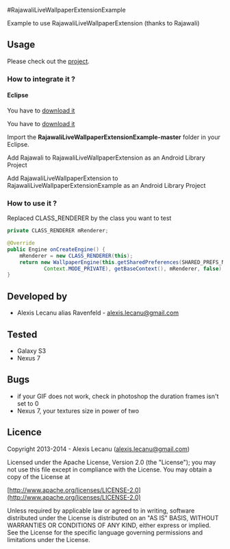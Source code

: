 #RajawaliLiveWallpaperExtensionExample


Example to use RajawaliLiveWallpaperExtension (thanks to Rajawali)


## Usage

Please check out the [project](https://github.com/ravenfeld/RajawaliLiveWallpaperExtensionExample/tree/master).


### How to integrate it ?

#### Eclipse
 You have to [download it](https://github.com/ravenfeld/RajawaliLiveWallpaperExtension/archive/master.zip) 
 
 You have to [download it](https://github.com/ravenfeld/Rajawali/archive/master.zip) 
 
 Import the **RajawaliLiveWallpaperExtensionExample-master** folder in your Eclipse.
 
 Add Rajawali to RajawaliLiveWallpaperExtension as an Android Library Project

 Add RajawaliLiveWallpaperExtension to RajawaliLiveWallpaperExtensionExample as an Android Library Project
   
### How to use it ?
Replaced CLASS_RENDERER by the class you want to test

``` java
private CLASS_RENDERER mRenderer;

@Override
public Engine onCreateEngine() {
	mRenderer = new CLASS_RENDERER(this);
	return new WallpaperEngine(this.getSharedPreferences(SHARED_PREFS_NAME,
			Context.MODE_PRIVATE), getBaseContext(), mRenderer, false);
}
```	  
## Developed by
  * Alexis Lecanu alias Ravenfeld - [alexis.lecanu@gmail.com](mailto:alexis.lecanu@gmail.com)
    	
## Tested 
  * Galaxy S3
  * Nexus 7
    
## Bugs
  * if your GIF does not work, check in photoshop the duration frames isn't set to 0
  * Nexus 7, your textures size in power of two 
## Licence
    
Copyright 2013-2014 - Alexis Lecanu ([alexis.lecanu@gmail.com](mailto:alexis.lecanu@gmail.com))
    
Licensed under the Apache License, Version 2.0 (the "License"); you may not
use this file except in compliance with the License. You may obtain a copy of
the License at

  [http://www.apache.org/licenses/LICENSE-2.0](http://www.apache.org/licenses/LICENSE-2.0)
    
Unless required by applicable law or agreed to in writing, software
distributed under the License is distributed on an "AS IS" BASIS, WITHOUT
WARRANTIES OR CONDITIONS OF ANY KIND, either express or implied. See the
License for the specific language governing permissions and limitations under
the License.

